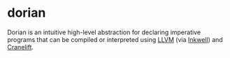 # dorian

Dorian is an intuitive high-level abstraction for declaring imperative programs that can be compiled or interpreted using 
[LLVM](https://llvm.org) (via [Inkwell](https://github.com/TheDan64/inkwell)) and [Cranelift](https://cranelift.dev).